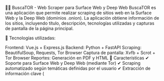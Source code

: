 🕵️‍♂️ BuscaTOR - Web Scraper para Surface Web y Deep Web
BuscaTOR es una aplicación que permite realizar scraping de sitios web en la Surface Web y la Deep Web (dominios .onion). La aplicación obtiene información de los sitios, incluyendo título, descripción, tecnologías utilizadas y capturas de pantalla de la página principal.

🚀 Tecnologías utilizadas:

Frontend: Vue.js + Express.js
Backend: Python + FastAPI
Scraping: BeautifulSoup, Requests, Tor Browser
Captura de pantalla: Xvfb + Scrot + Tor Browser
Reportes: Generación en PDF y HTML
📌 Características
✔ Soporte para Surface Web y Deep Web (mediante Tor)
✔ Scraping automatizado según temáticas definidas por el usuario
✔ Extracción de información clave (<title>, <meta description>, tecnologías detectadas)
✔ Captura de pantalla de la página principal del sitio
✔ Generación de reportes en formato PDF y HTML
✔ Interfaz de usuario amigable con Vue.js
✔ Ejecución segura en entornos Linux (Kali, CSI Linux, Ubuntu)

📥 Instalación
1️⃣ Clonar el repositorio
bash
Copy
Edit
git clone https://github.com/tuusuario/buscaTOR.git
cd buscaTOR
2️⃣ Configurar el Backend (FastAPI)
📌 Crear y activar entorno virtual:
bash
Copy
Edit
cd backend
python3 -m venv venv
source venv/bin/activate  # Linux/macOS
venv\Scripts\activate     # Windows
📌 Instalar dependencias:
bash
Copy
Edit
pip install -r requirements.txt
📌 Ejecutar el Backend:
bash
Copy
Edit
uvicorn app:app --host 127.0.0.1 --port 8000 --reload
3️⃣ Configurar el Frontend (Vue.js + Express.js)
📌 Instalar dependencias:
bash
Copy
Edit
cd frontend
npm install
📌 Ejecutar el servidor de desarrollo:
bash
Copy
Edit
npm run dev
🕵️ Modo de Uso
1️⃣ Definir los criterios de búsqueda:

Escribir temáticas separadas por comas (Ej: Shops, Market)
Seleccionar la red de búsqueda (Surface Web o Deep Web)
Cargar un archivo .csv con dominios o dejarlo vacío para que el sistema los busque automáticamente
2️⃣ Ejecutar el Scraper:

Se realizará scraping en los sitios web que coincidan con la temática dada
Si es Deep Web, se ejecutará con Tor Browser en segundo plano
Se capturará una screenshot de la página principal
3️⃣ Generación de Reportes:

Al finalizar, se podrá descargar un reporte en PDF o HTML
🔧 Requisitos Previos
📌 Para Surface Web: No se requieren configuraciones especiales.
📌 Para Deep Web: Se debe tener instalado Tor Browser y configurar la conexión automática.
📌 Dependencias adicionales para capturas:

bash
Copy
Edit
sudo apt install -y xvfb scrot torbrowser-launcher
⚠️ Notas Importantes
Asegúrate de tener Xvfb corriendo antes de ejecutar la aplicación para capturas de pantalla.
La búsqueda en Deep Web requiere Tor Browser correctamente instalado y ejecutándose en modo automático.
La aplicación fue desarrollada y probada en Kali Linux y CSI Linux, por lo que puede requerir ajustes en otros sistemas.
🤝 Créditos y Agradecimientos
💡 Tutor: Fran Rodríguez
🎯 Equipo de Desarrollo (Grupo C): Gemma, Eva, Oriol y Miguel Torres

📜 Licencia
Este proyecto está bajo la licencia MIT. Puedes utilizarlo, modificarlo y distribuirlo libremente, siempre y cuando se reconozca la autoría original.

⭐ Contribuir
Si deseas contribuir con mejoras, abre un issue o envía un pull request. ¡Toda ayuda es bienvenida! 🚀
